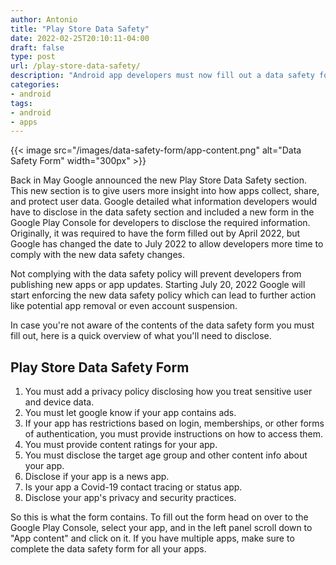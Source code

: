 ```yaml
---
author: Antonio
title: "Play Store Data Safety"
date: 2022-02-25T20:10:11-04:00
draft: false
type: post
url: /play-store-data-safety/
description: "Android app developers must now fill out a data safety form in the Google Play Console. The data safety form gives users more insight into how apps collect, share, and protect user data."
categories:
- android
tags:
- android
- apps
---
```


{{< image src="/images/data-safety-form/app-content.png" alt="Data Safety Form" width="300px" >}}

Back in May Google announced the new Play Store Data Safety section. This new section is to give users more insight into how apps collect, share, and protect user data. Google detailed what information developers would have to disclose in the data safety section and included a new form in the Google Play Console for developers to disclose the required information. Originally, it was required to have the form filled out by April 2022, but Google has changed the date to July 2022 to allow developers more time to comply with the new data safety changes.

<!--more-->

Not complying with the data safety policy will prevent developers from publishing new apps or app updates. Starting July 20, 2022 Google will start enforcing the new data safety policy which can lead to further action like potential app removal or even account suspension.

In case you're not aware of the contents of the data safety form you must fill out, here is a quick overview of what you'll need to disclose.

## **Play Store Data Safety Form**

1. You must add a privacy policy disclosing how you treat sensitive user and device data.
2. You must let google know if your app contains ads.
3. If your app has restrictions based on login, memberships, or other forms of authentication, you must provide instructions on how to access them.
4. You must provide content ratings for your app.
5. You must disclose the target age group and other content info about your app.
6. Disclose if your app is a news app.
7. Is your app a Covid-19 contact tracing or status app.
8. Disclose your app's privacy and security practices.

So this is what the form contains. To fill out the form head on over to the Google Play Console, select your app, and in the left panel scroll down to "App content" and click on it. If you have multiple apps, make sure to complete the data safety form for all your apps.
